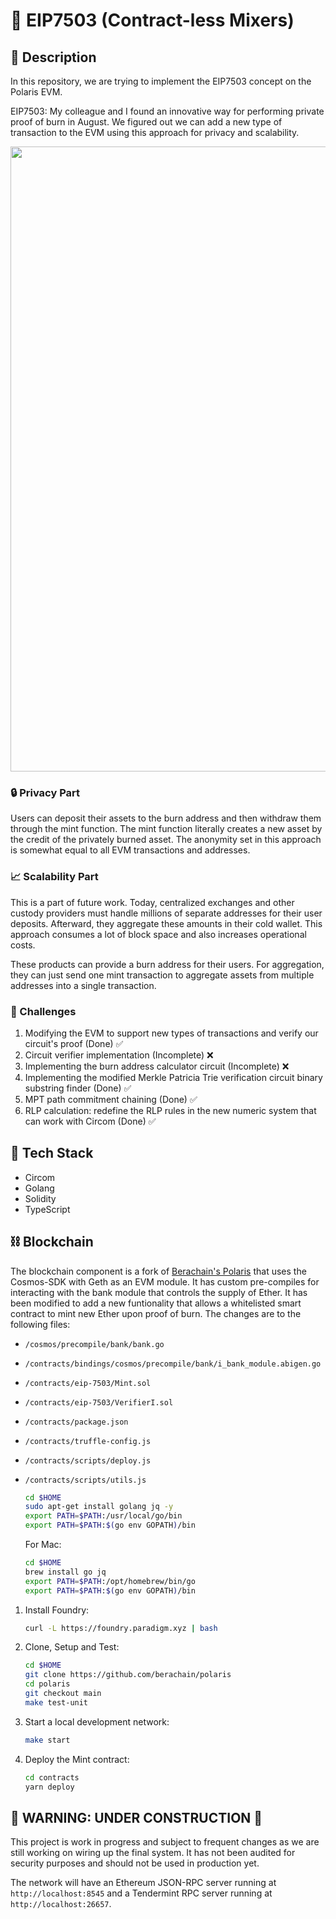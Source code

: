 # 📛 EIP7503 (Contract-less Mixers)

## 📝 Description

In this repository, we are trying to implement the EIP7503 concept on the Polaris EVM.

EIP7503: My colleague and I found an innovative way for performing private proof of burn in August. We figured out we can add a new type of transaction to the EVM using this approach for privacy and scalability.


<img src="https://github.com/irnb/eip-7503-chain/assets/41897852/b9ccf391-6c11-4b79-bc60-1dfa33b81ef6" width="700" height="1000">



### 🔒 Privacy Part

Users can deposit their assets to the burn address and then withdraw them through the mint function. The mint function literally creates a new asset by the credit of the privately burned asset. The anonymity set in this approach is somewhat equal to all EVM transactions and addresses.

### 📈 Scalability Part

This is a part of future work. Today, centralized exchanges and other custody providers must handle millions of separate addresses for their user deposits. Afterward, they aggregate these amounts in their cold wallet. This approach consumes a lot of block space and also increases operational costs. 

These products can provide a burn address for their users. For aggregation, they can just send one mint transaction to aggregate assets from multiple addresses into a single transaction.

### 💪 Challenges

1. Modifying the EVM to support new types of transactions and verify our circuit's proof (Done) ✅
2. Circuit verifier implementation (Incomplete) ❌
3. Implementing the burn address calculator circuit (Incomplete) ❌
4. Implementing the modified Merkle Patricia Trie verification circuit binary substring finder (Done) ✅
5. MPT path commitment chaining (Done) ✅
6. RLP calculation: redefine the RLP rules in the new numeric system that can work with Circom (Done) ✅
   

## 🧰 Tech Stack

- Circom
- Golang
- Solidity
- TypeScript

## ⛓️ Blockchain

The blockchain component is a fork of [Berachain's Polaris](https://github.com/berachain/polaris) that uses the Cosmos-SDK with Geth as an EVM module. It has custom pre-compiles for interacting with the bank module that controls the supply of Ether. It has been modified to add a new funtionality that allows a whitelisted smart contract to mint new Ether upon proof of burn. The changes are to the following files:

 - `/cosmos/precompile/bank/bank.go`
 - `/contracts/bindings/cosmos/precompile/bank/i_bank_module.abigen.go`
 - `/contracts/eip-7503/Mint.sol`
 - `/contracts/eip-7503/VerifierI.sol`
 - `/contracts/package.json`
 - `/contracts/truffle-config.js`
 - `/contracts/scripts/deploy.js`
 - `/contracts/scripts/utils.js`

   ```sh
   cd $HOME
   sudo apt-get install golang jq -y
   export PATH=$PATH:/usr/local/go/bin
   export PATH=$PATH:$(go env GOPATH)/bin
   ```

   For Mac:

   ```sh
   cd $HOME
   brew install go jq
   export PATH=$PATH:/opt/homebrew/bin/go
   export PATH=$PATH:$(go env GOPATH)/bin
   ```

1. Install Foundry:

   ```sh
   curl -L https://foundry.paradigm.xyz | bash
   ```

2. Clone, Setup and Test:

   ```sh
   cd $HOME
   git clone https://github.com/berachain/polaris
   cd polaris
   git checkout main
   make test-unit
   ```

3. Start a local development network:

   ```sh
   make start
   ```

4. Deploy the Mint contract:

   ```sh
   cd contracts
   yarn deploy
   ```

## 🚧 WARNING: UNDER CONSTRUCTION 🚧

This project is work in progress and subject to frequent changes as we are still working on wiring up the final system.
It has not been audited for security purposes and should not be used in production yet.

The network will have an Ethereum JSON-RPC server running at `http://localhost:8545` and a Tendermint RPC server running at `http://localhost:26657`.
